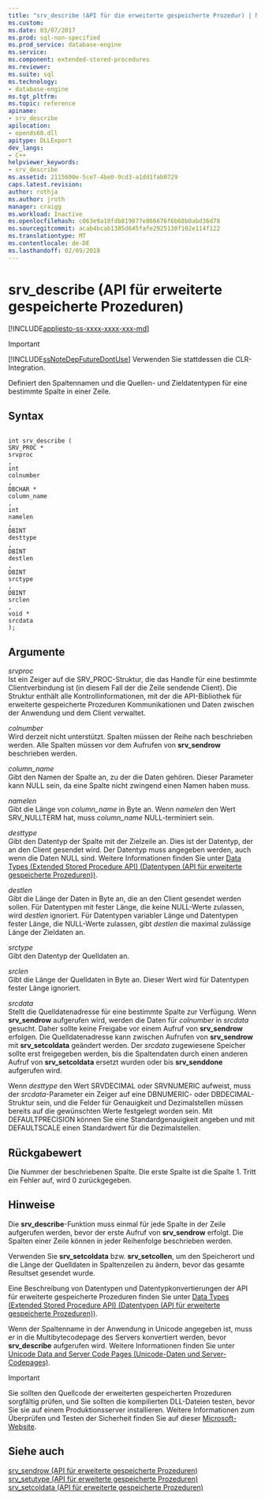 ```yaml
---
title: "srv_describe (API für die erweiterte gespeicherte Prozedur) | Microsoft-Dokumentation"
ms.custom: 
ms.date: 03/07/2017
ms.prod: sql-non-specified
ms.prod_service: database-engine
ms.service: 
ms.component: extended-stored-procedures
ms.reviewer: 
ms.suite: sql
ms.technology:
- database-engine
ms.tgt_pltfrm: 
ms.topic: reference
apiname:
- srv_describe
apilocation:
- opends60.dll
apitype: DLLExport
dev_langs:
- C++
helpviewer_keywords:
- srv_describe
ms.assetid: 2115600e-5ce7-4be0-9cd3-a1dd1fab0729
caps.latest.revision: 
author: rothja
ms.author: jroth
manager: craigg
ms.workload: Inactive
ms.openlocfilehash: c063e9a18fdb819077e866676f6b68b0abd36d78
ms.sourcegitcommit: acab4bcab1385d645fafe2925130f102e114f122
ms.translationtype: MT
ms.contentlocale: de-DE
ms.lasthandoff: 02/09/2018
---
```

# <a name="srvdescribe-extended-stored-procedure-api"></a>srv_describe (API für erweiterte gespeicherte Prozeduren)
[!INCLUDE[appliesto-ss-xxxx-xxxx-xxx-md](../../includes/appliesto-ss-xxxx-xxxx-xxx-md.md)]
    
> [!IMPORTANT]  
>  [!INCLUDE[ssNoteDepFutureDontUse](../../includes/ssnotedepfuturedontuse-md.md)] Verwenden Sie stattdessen die CLR-Integration.  
  
 Definiert den Spaltennamen und die Quellen- und Zieldatentypen für eine bestimmte Spalte in einer Zeile.  
  
## <a name="syntax"></a>Syntax  
  
```  
  
int srv_describe (  
SRV_PROC *  
srvproc  
,  
int  
colnumber  
,  
DBCHAR *  
column_name  
,  
int  
namelen  
,  
DBINT  
desttype  
,  
DBINT  
destlen  
,  
DBINT  
srctype  
,  
DBINT  
srclen  
,  
void *  
srcdata  
);  
```  
  
## <a name="arguments"></a>Argumente  
 *srvproc*   
 Ist ein Zeiger auf die SRV_PROC-Struktur, die das Handle für eine bestimmte Clientverbindung ist (in diesem Fall der die Zeile sendende Client). Die Struktur enthält alle Kontrollinformationen, mit der die API-Bibliothek für erweiterte gespeicherte Prozeduren Kommunikationen und Daten zwischen der Anwendung und dem Client verwaltet.  
  
 *colnumber*  
 Wird derzeit nicht unterstützt. Spalten müssen der Reihe nach beschrieben werden. Alle Spalten müssen vor dem Aufrufen von **srv_sendrow** beschrieben werden.  
  
 *column_name*  
 Gibt den Namen der Spalte an, zu der die Daten gehören. Dieser Parameter kann NULL sein, da eine Spalte nicht zwingend einen Namen haben muss.  
  
 *namelen*  
 Gibt die Länge von *column_name* in Byte an. Wenn *namelen* den Wert SRV_NULLTERM hat, muss *column_name* NULL-terminiert sein.  
  
 *desttype*  
 Gibt den Datentyp der Spalte mit der Zielzeile an. Dies ist der Datentyp, der an den Client gesendet wird. Der Datentyp muss angegeben werden, auch wenn die Daten NULL sind. Weitere Informationen finden Sie unter [Data Types (Extended Stored Procedure API) (Datentypen (API für erweiterte gespeicherte Prozeduren))](../../relational-databases/extended-stored-procedures-reference/data-types-extended-stored-procedure-api.md).  
  
 *destlen*  
 Gibt die Länge der Daten in Byte an, die an den Client gesendet werden sollen. Für Datentypen mit fester Länge, die keine NULL-Werte zulassen, wird *destlen* ignoriert. Für Datentypen variabler Länge und Datentypen fester Länge, die NULL-Werte zulassen, gibt *destlen* die maximal zulässige Länge der Zieldaten an.  
  
 *srctype*  
 Gibt den Datentyp der Quelldaten an.  
  
 *srclen*  
 Gibt die Länge der Quelldaten in Byte an. Dieser Wert wird für Datentypen fester Länge ignoriert.  
  
 *srcdata*  
 Stellt die Quelldatenadresse für eine bestimmte Spalte zur Verfügung. Wenn **srv_sendrow** aufgerufen wird, werden die Daten für *colnumber* in *srcdata* gesucht. Daher sollte keine Freigabe vor einem Aufruf von **srv_sendrow** erfolgen. Die Quelldatenadresse kann zwischen Aufrufen von **srv_sendrow** mit **srv_setcoldata** geändert werden. Der *srcdata* zugewiesene Speicher sollte erst freigegeben werden, bis die Spaltendaten durch einen anderen Aufruf von **srv_setcoldata** ersetzt wurden oder bis **srv_senddone** aufgerufen wird.  
  
 Wenn *desttype* den Wert SRVDECIMAL oder SRVNUMERIC aufweist, muss der *srcdata*-Parameter ein Zeiger auf eine DBNUMERIC- oder DBDECIMAL-Struktur sein, und die Felder für Genauigkeit und Dezimalstellen müssen bereits auf die gewünschten Werte festgelegt worden sein. Mit DEFAULTPRECISION können Sie eine Standardgenauigkeit angeben und mit DEFAULTSCALE einen Standardwert für die Dezimalstellen.  
  
## <a name="returns"></a>Rückgabewert  
 Die Nummer der beschriebenen Spalte. Die erste Spalte ist die Spalte 1. Tritt ein Fehler auf, wird 0 zurückgegeben.  
  
## <a name="remarks"></a>Hinweise  
 Die **srv_describe**-Funktion muss einmal für jede Spalte in der Zeile aufgerufen werden, bevor der erste Aufruf von **srv_sendrow** erfolgt. Die Spalten einer Zeile können in jeder Reihenfolge beschrieben werden.  
  
 Verwenden Sie **srv_setcoldata** bzw. **srv_setcollen**, um den Speicherort und die Länge der Quelldaten in Spaltenzeilen zu ändern, bevor das gesamte Resultset gesendet wurde.  
  
 Eine Beschreibung von Datentypen und Datentypkonvertierungen der API für erweiterte gespeicherte Prozeduren finden Sie unter [Data Types (Extended Stored Procedure API) (Datentypen (API für erweiterte gespeicherte Prozeduren))](../../relational-databases/extended-stored-procedures-reference/data-types-extended-stored-procedure-api.md).  
  
 Wenn der Spaltenname in der Anwendung in Unicode angegeben ist, muss er in die Multibytecodepage des Servers konvertiert werden, bevor **srv_describe** aufgerufen wird. Weitere Informationen finden Sie unter [Unicode Data and Server Code Pages (Unicode-Daten und Server-Codepages)](../../relational-databases/extended-stored-procedures-programming/unicode-data-and-server-code-pages.md).  
  
> [!IMPORTANT]  
>  Sie sollten den Quellcode der erweiterten gespeicherten Prozeduren sorgfältig prüfen, und Sie sollten die kompilierten DLL-Dateien testen, bevor Sie sie auf einem Produktionsserver installieren. Weitere Informationen zum Überprüfen und Testen der Sicherheit finden Sie auf dieser [Microsoft-Website](http://go.microsoft.com/fwlink/?LinkID=54761&amp;clcid=0x409http://msdn.microsoft.com/security/).  
  
## <a name="see-also"></a>Siehe auch  
 [srv_sendrow (API für erweiterte gespeicherte Prozeduren)](../../relational-databases/extended-stored-procedures-reference/srv-sendrow-extended-stored-procedure-api.md)   
 [srv_setutype (API für erweiterte gespeicherte Prozeduren)](../../relational-databases/extended-stored-procedures-reference/srv-setutype-extended-stored-procedure-api.md)   
 [srv_setcoldata (API für erweiterte gespeicherte Prozeduren)](../../relational-databases/extended-stored-procedures-reference/srv-setcoldata-extended-stored-procedure-api.md)  
  
  
